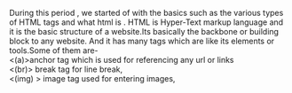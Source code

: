 
During this period , we started of with the basics such as the various types of HTML tags and what html is . HTML is Hyper-Text markup language and it is the basic structure of a website.Its basically the backbone or building block to any website. And it has many tags which are like its elements or tools.Some of them are-<br/>
<(a)>anchor tag which is used for referencing any url or links<br/>
<(br)> break tag for line break,<br/>
<(img) > image tag used for entering images,<br/>

<script> script tag used to write javascript in html or reference it to an exterenal js using src=""<br/>
<(p)> paragraph tag is used to write paragraphs in body<br/>
<(h1,h2,h3..)>heading tags used to write headings with their size proprtional to their numbers<br/>
<(header)> header tag used for header<br/>
used for sectioning your components in the body<br/>
and so on...<br/>
The next thing we learned was css and it stands for cascading-style sheets.And its basically the make up of our HTML , we use it to present and design our html nicely 3 types of css<br/>
Inline -is when we use it in the body section attached with the element<br/>
Internal- is when we create a style tag in the head and style elements particularly<br/>
external-separate CSS file which contains only style property with the help of tag attributes written in a separate file with .css extension and should be linked to the HTML document using link tag
